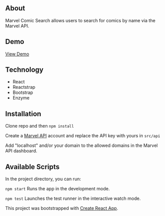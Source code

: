 ## About

 Marvel Comic Search allows users to search for comics by name via the Marvel API.
 
## Demo

[View Demo](https://daves-marvel-comic-search.herokuapp.com/)

## Technology
* React
* Reactstrap
* Bootstrap
* Enzyme

## Installation
Clone repo and then `npm install`

Create a [Marvel API](https://developer.marvel.com) account and replace the API key with yours in `src/api`

Add "localhost" and/or your domain to the allowed domains in the Marvel API dashboard.

## Available Scripts
In the project directory, you can run:

`npm start` Runs the app in the development mode.

`npm test` Launches the test runner in the interactive watch mode.

This project was bootstrapped with [Create React App](https://github.com/facebook/create-react-app).
